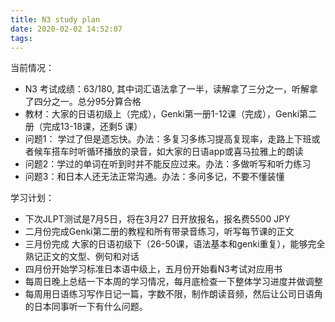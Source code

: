 ```yaml
---
title: N3 study plan
date: 2020-02-02 14:52:07
tags:
---
```


当前情况：

- N3 考试成绩：63/180, 其中词汇语法拿了一半，读解拿了三分之一，听解拿了四分之一。总分95分算合格
- 教材：大家的日语初级上（完成），Genki第一册1-12课（完成），Genki第二册（完成13-18课，还剩5 课）
- 问题1： 学过了但是遗忘快。办法：多复习多练习提高复现率，走路上下班或者候车搭车时听循环播放的录音，如大家的日语app或喜马拉雅上的朗读
- 问题2：学过的单词在听到时并不能反应过来。办法：多做听写和听力练习
- 问题3：和日本人还无法正常沟通。办法：多问多记，不要不懂装懂

学习计划：

- 下次JLPT测试是7月5日，将在3月27 日开放报名，报名费5500 JPY
- 二月份完成Genki第二册的教程和所有带录音练习，听写每节课的正文
- 三月份完成 大家的日语初级下（26-50课，语法基本和genki重复），能够完全熟记正文的文型、例句和对话
- 四月份开始学习标准日本语中级上，五月份开始看N3考试对应用书
- 每周日晚上总结一下本周的学习情况，每月底检查一下整体学习进度并做调整
- 每周用日语练习写作日记一篇，字数不限，制作朗读音频，然后让公司日语角的日本同事听一下有什么问题。

